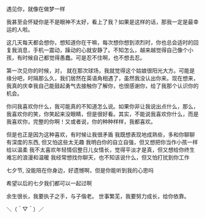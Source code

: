 遇见你，就像在做梦一样

我甚至会怀疑你是不是眼神不太好，看上了我？如果是这样的话，那我一定是最幸运的人啦。

这几天每天都会想你，想知道你在干嘛，每次想你想到浓烈时，你也总会适时的回复我消息，手机一震动，躁动的心就安静了。不知怎么，越来越觉得自己像个小孩，有时候自己都觉得愚蠢。可是忍不住啊，也不想去忍。

第一次见你的时候，对， 就在那次球场，我就觉得这个姑娘很阳光大方。可能是缘分吧，时隔那么久，我们居然在英语角相遇了，虽然我没认出你来。现在想来，我真的庆幸我自己能鼓起勇气去接触你了解你，也很感谢你，给了我那个认识你的机会。

你问我喜欢你什么，我可能真的不知道怎么说。如果你非让我说出点什么，那么，我喜欢你的笑，你笑起来没眼睛，但是很好看。其实，不能说我喜欢你什么，而是我喜欢你，完整的你啊！又或者说，你的种种样样，我都喜欢。

但是也正是因为这种喜欢，有时候让我很矛盾
我既想表现地成熟些，多和你聊聊有深度的东西, 但又怕这些太无趣
我明白你的自立自强，但又想把你当作小孩一样给以温柔
我不太喜欢年轻情侣整日儿女情长，觉得平淡才是真，但又想给你终生难忘的浪漫和温暖
我经常想找你聊天，也不知该说什么，但又怕打扰到你工作

七夕节, 没能陪在你身边，好遗憾啊，但是你能听到我的心思吗

希望以后的七夕我们都可以一起过啊

余生很长，我要执子之手，与子偕老。
世事繁芜，我要努力成长，给你依靠。


＼（＾▽＾）／　
